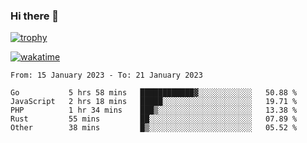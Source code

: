 ### Hi there 👋

[![trophy](https://github-profile-trophy.vercel.app/?username=cxnky&theme=dracula)](https://github.com/ryo-ma/github-profile-trophy)

[![wakatime](https://wakatime.com/badge/user/1c39c599-5497-41b9-a5be-2c4676e7fd23.svg)](https://wakatime.com/@1c39c599-5497-41b9-a5be-2c4676e7fd23)
<!--START_SECTION:waka-->

```text
From: 15 January 2023 - To: 21 January 2023

Go           5 hrs 58 mins   ████████████▓░░░░░░░░░░░░   50.88 %
JavaScript   2 hrs 18 mins   █████░░░░░░░░░░░░░░░░░░░░   19.71 %
PHP          1 hr 34 mins    ███▒░░░░░░░░░░░░░░░░░░░░░   13.38 %
Rust         55 mins         ██░░░░░░░░░░░░░░░░░░░░░░░   07.89 %
Other        38 mins         █▒░░░░░░░░░░░░░░░░░░░░░░░   05.52 %
```

<!--END_SECTION:waka-->
